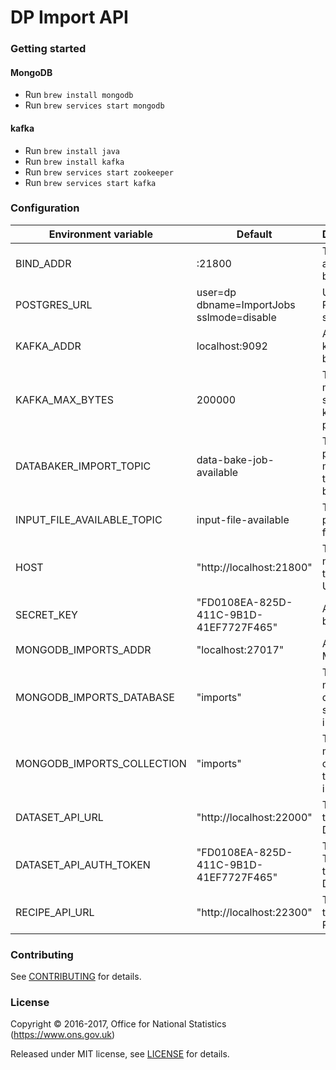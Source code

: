DP Import API
==============

### Getting started

#### MongoDB
* Run ```brew install mongodb```
* Run ```brew services start mongodb```

#### kafka
* Run ```brew install java```
* Run ```brew install kafka```
* Run ```brew services start zookeeper```
* Run ```brew services start kafka```

### Configuration

| Environment variable | Default                                   | Description
| -------------------- | ----------------------------------------- | -----------
| BIND_ADDR            | :21800                                    | The host and port to bind to
| POSTGRES_URL         | user=dp dbname=ImportJobs sslmode=disable | URL to a Postgres services
| KAFKA_ADDR           | localhost:9092                            | A list of kafka brokers
| KAFKA_MAX_BYTES      | 200000                                    | The max message size for kafka producer
| DATABAKER_IMPORT_TOPIC | data-bake-job-available                 | The topic to place messages to data-baker
| INPUT_FILE_AVAILABLE_TOPIC  | input-file-available               | The topic to place V4 files
| HOST                 |  "http://localhost:21800"                 | The host name used to build URLs
| SECRET_KEY           | "FD0108EA-825D-411C-9B1D-41EF7727F465"    | A key used by the API
| MONGODB_IMPORTS_ADDR       | "localhost:27017"                       | Address of MongoDB
| MONGODB_IMPORTS_DATABASE   | "imports"                               | The mongodb database to store imports
| MONGODB_IMPORTS_COLLECTION | "imports"                               | The mongodb collection to store imports
| DATASET_API_URL            | "http://localhost:22000"                | The URL for the DatasetAPI
| DATASET_API_AUTH_TOKEN     | "FD0108EA-825D-411C-9B1D-41EF7727F465"  | The Auth Token for the DatasetAPI
| RECIPE_API_URL             | "http://localhost:22300"                | The URL for the RecipeAPI

### Contributing

See [CONTRIBUTING](CONTRIBUTING.md) for details.

### License

Copyright © 2016-2017, Office for National Statistics (https://www.ons.gov.uk)

Released under MIT license, see [LICENSE](LICENSE.md) for details.
